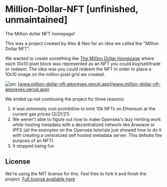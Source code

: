 # Million-Dollar-NFT [unfinished, unmaintained]

The Million dollar NFT homepage! 

This was a project created by Alex & Neo for an idea we called the "Million Dollar NFT". 

We wanted to create something like [The Million Dollar Homepage](http://www.milliondollarhomepage.com/) where each 10x10 pixel block was represented as an NFT you could buy/sell/trade or redeem. The idea was you could redeem the NFT in order to place a 10x10 image on the million pixel grid we created. 

![pic](https://i.imgur.com/4vzKXLc.png)
[www.million-dollar-nft-alexreyes.vercel.app](www.million-dollar-nft-alexreyes.vercel.app)

We ended up not continuing the project for three reasons: 
 1) It was extremely cost prohibitive to mint 10k NFTs on Ethereum at the current gas prices (3/21/21)
 2) We weren't able to figure out how to make Opensea's lazy minting work while hosting metadata with a decentralized network like Arweave or IPFS (all the examples on the Opensea tutorials just showed how to do it with creating a centralized self hosted metadata server. This defeats the purpose of an NFT). 
 3) It stopped being fun

## License

We're using the MIT license for this. Feel free to fork it and finish the project. [Full license available here](https://github.com/Alex-Neo-Projects/Million-Dollar-NFT/blob/master/LICENSE.md)
